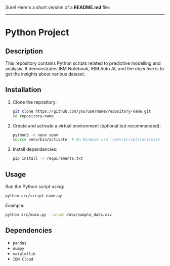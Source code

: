 Sure! Here's a short version of a **README.md** file:

---

# Python Project

## Description
This repository contains Python scripts related to predictive modelling and analysis. It demonstrates IBM Notebook, IBM Auto AI, and the objective is to get the insights about various dataset.

## Installation

1. Clone the repository:

    ```bash
    git clone https://github.com/yourusername/repository-name.git
    cd repository-name
    ```

2. Create and activate a virtual environment (optional but recommended):

    ```bash
    python3 -m venv venv
    source venv/bin/activate  # On Windows use `venv\Scripts\activate`
    ```

3. Install dependencies:

    ```bash
    pip install -r requirements.txt
    ```

## Usage

Run the Python script using:

```bash
python src/script_name.py
```

Example:

```bash
python src/main.py --input data/sample_data.csv
```

## Dependencies

- `pandas`
- `numpy`
- `matplotlib`
- `IBM Cloud`
